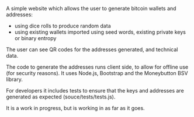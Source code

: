 A simple website which allows the user to generate bitcoin wallets and addresses:

* using dice rolls to produce random data
* using existing wallets imported using seed words, existing private keys or binary entropy

The user can see QR codes for the addresses generated, and technical data.

The code to generate the addresses runs client side, to allow for offline use (for security reasons).  It uses Node.js, Bootstrap and the Moneybutton BSV library.

For developers it includes tests to ensure that the keys and addresses are generated as expected (souce/tests/tests.js).

It is a work in progress, but is working in as far as it goes.
